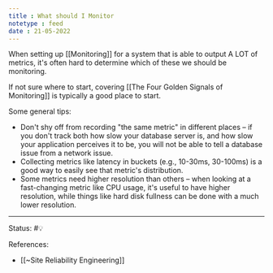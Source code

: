 ```yaml
---
title : What should I Monitor
notetype : feed
date : 21-05-2022
---
```


When setting up [[Monitoring]] for a system that is able to output A LOT of metrics, it's often hard to determine which of these we should be monitoring.

If not sure where to start, covering [[The Four Golden Signals of Monitoring]] is typically a good place to start.

Some general tips:
- Don't shy off from recording "the same metric" in different places – if you don't track both how slow your database server is, and how slow your application perceives it to be, you will not be able to tell a database issue from a network issue.
- Collecting metrics like latency in buckets (e.g., 10-30ms, 30-100ms) is a good way to easily see that metric's distribution.
- Some metrics need higher resolution than others – when looking at a fast-changing metric like CPU usage, it's useful to have higher resolution, while things like hard disk fullness can be done with a much lower resolution.

-----

Status: #💡 

References:
- [[~Site Reliability Engineering]]
